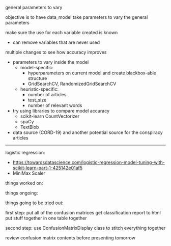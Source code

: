 general parameters to vary

objective is to have data_model take parameters to vary the general parameters


make sure the use for each variable created is known
- can remove variables that are never used 

multiple changes to see how accuracy improves
- parameters to vary inside the model
    - model-specific: 
        - hyperparameters on current model and create blackbox-able structure
        - GridSearchCV, RandomizedGridSearchCV
    - heuristic-specific: 
        - number of articles
        - test_size
        - number of relevant words
- try using libraries to compare model accuracy
    - scikit-learn CountVectorizer
    - spaCy
    - TextBlob 
- data source (CORD-19) and another potential source for the conspiracy articles

-----

logistic regression:
- https://towardsdatascience.com/logistic-regression-model-tuning-with-scikit-learn-part-1-425142e01af5
- MiniMax Scaler



things worked on:

things ongoing:

things going to be tried out:



first step: put all of the confusion matrices
get classification report to html
put stuff together in one table together

second step: use ConfusionMatrixDisplay class to stitch everything together


review confusion matrix contents before presenting tomorrow
